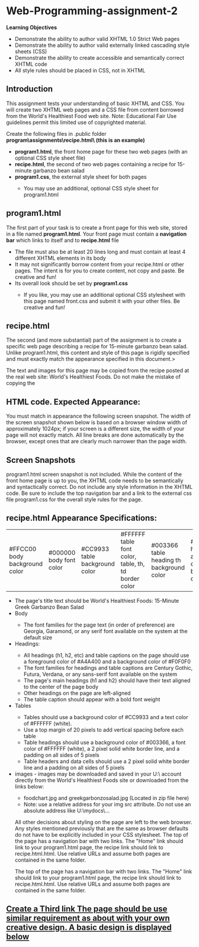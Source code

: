# Web-Programming-assignment-2
<b>Learning Objectives</b>

<ul>
  <li>Demonstrate the ability to author valid XHTML 1.0 Strict Web pages</li>
  <li>
    Demonstrate the ability to author valid externally linked cascading style
    sheets (CSS)
  </li>
  <li>
    Demonstrate the ability to create accessible and semantically correct XHTML
    code
  </li>
  <li>All style rules should be placed in CSS, not in XHTML</li>
</ul>

<h2>Introduction</h2>
<p>
  This assignment tests your understanding of basic XHTML and CSS. You will
  create two XHTML web pages and a CSS file from content borrowed from the
  World's Healthiest Food web site. Note: Educational Fair Use guidelines permit
  this limited use of copyrighted material.
</p>
<p>
  Create the following files in .public folder
  <b> program\assignments\recipe.html\ (this is an example)</b>
</p>
<ul>
  <li>
    <b>program1.html</b>, the front home page for these two web pages (with an
    optional CSS style sheet file)
  </li>
  <li>
    <b>recipe.html</b>, the second of two web pages containing a recipe for
    15-minute garbanzo bean salad
  </li>
  <li><b>program1.css</b>, the external style sheet for both pages</li>
  <ul>
    <li>
      You may use an additional, optional CSS style sheet for program1.html
    </li>
  </ul>
</ul>
<h2>program1.html</h2>

<p>
  The first part of your task is to create a front page for this web site,
  stored in a file named <b>program1.html</b>. Your front page must contain a
  <b>navigation bar</b> which links to itself and to <b>recipe.html</b> file
</p>

<ul>
  <li>
    The file must also be at least 20 lines long and must contain at least 4
    different XHTML elements in its body
  </li>
  <li>
    It may not significantly borrow content from your recipe.html or other
    pages. The intent is for you to create content, not copy and paste. Be
    creative and fun!
  </li>
  <li>Its overall look should be set by <b>program1.css</b></li>
  <ul>
    <li>
      If you like, you may use an additional optional CSS stylesheet with this
      page named front.css and submit it with your other files. Be creative and
      fun!
    </li>
  </ul>
</ul>

<h2>recipe.html</h2>
<p>
  The second (and more substantial) part of the assignment is to create a
  specific web page describing a recipe for 15-minute garbanzo bean salad.
  Unlike program1.html, this content and style of this page is rigidly specified
  and must exactly match the appearance specified in this document.>
</p>

<p>
  The text and images for this page may be copied from the recipe posted at the
  real web site: World's Healthiest Foods. Do not make the mistake of copying
  the
</p>
<h2>HTML code. Expected Appearance:</h2>
<p>
  You must match in appearance the following screen snapshot. The width of the
  screen snapshot shown below is based on a browser window width of
  approximately 1024px; if your screen is a different size, the width of your
  page will not exactly match. All line breaks are done automatically by the
  browser, except ones that are clearly much narrower than the page width.
</p>
<h2>Screen Snapshots</h2>
<p>
  program1.html screen snapshot is not included. While the content of the front
  home page is up to you, the XHTML code needs to be semantically and
  syntactically correct. Do not include any style information in the XHTML code.
  Be sure to include the top navigation bar and a link to the external css file
  program1.css for the overall style rules for the page.
</p>
<h2>recipe.html Appearance Specifications:</h2>
<table>
  <tr>
    <td>#FFCC00 body background color</td>
    <td>#000000 body font color</td>
    <td>#CC9933 table background color</td>
    <td>#FFFFFF table font color, table, th, td border color</td>
    <td>#003366 table heading th background color</td>
    <td>#F0F0F0 headings and table caption background color</td>
    <td>#A4A400 heading and table caption font color</td>
  </tr>
</table>

<ul>
  <li>
    The page's title text should be World's Healthiest Foods: 15-Minute Greek
    Garbanzo Bean Salad
  </li>
  <li>Body</li>
  <ul>
    <li>
      The font families for the page text (in order of preference) are Georgia,
      Garamond, or any serif font available on the system at the default size
    </li>
  </ul>
  <li>Headings:</li>
  <ul>
    <li>
      All headings (h1, h2, etc) and table captions on the page should use a
      foreground color of #A4A400 and a background color of #F0F0F0
    </li>
    <li>
      The font families for headings and table captions are Century Gothic,
      Futura, Verdana, or any sans-serif font available on the system
    </li>
    <li>
      The page's main headings (h1 and h2) should have their text aligned to the
      center of the page body
    </li>
    <li>Other headings on the page are left-aligned</li>
    <li>The table caption should appear with a bold font weight</li>
  </ul>
  <LI>Tables</LI>
  <ul>
    <li>
      Tables should use a background color of #CC9933 and a text color of
      #FFFFFF (white).
    </li>
    <li>
      Use a top margin of 20 pixels to add vertical spacing before each table
    </li>
    <li>
      Table headings should use a background color of #003366, a font color of
      #FFFFFF (white), a 2 pixel solid white border line, and a padding on all
      sides of 5 pixels
    </li>
    <li>
      Table headers and data cells should use a 2 pixel solid white border line
      and a padding on all sides of 5 pixels
    </li>
  </ul>
  <li>
    images - images may be downloaded and saved in your U:\ account directly
    from the World's Healthiest Foods site or downloaded from the links below:
  </li>
  <ul>
    <li>foodchart.jpg and greekgarbonzosalad.jpg (Located in zip file here)</li>
    <li>
      Note: use a relative address for your img src attribute. Do not use an
      absolute address like U:\mydocs\...
    </li>
  </ul>
  <p>
    All other decisions about styling on the page are left to the web browser.
    Any styles mentioned previously that are the same as browser defaults do not
    have to be explicitly included in your CSS stylesheet. The top of the page
    has a navigation bar with two links. The "Home" link should link to your
    program1.html page, the recipe link should link to recipe.html.html. Use
    relative URLs and assume both pages are contained in the same folder.
  </p>
  <p>
    The top of the page has a navigation bar with two links. The "Home" link
    should link to your program1.html page, the recipe link should link to
    recipe.html.html. Use relative URLs and assume both pages are contained in
    the same folder.
  </p>
</ul>

<h2>
  <u>
    Create a Third link The page should be use similar requirement as about with
    your own creative design. A basic design is displayed below
  </u>
</h2>
